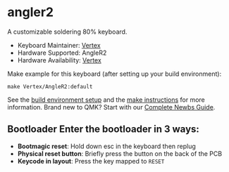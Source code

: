 # angler2
A customizable soldering 80% keyboard.

* Keyboard Maintainer: [Vertex](https://github.com/Vertex-kb)
* Hardware Supported: AngleR2
* Hardware Availability: [Vertex](https://github.com/Vertex-kb)

Make example for this keyboard (after setting up your build environment):

    make Vertex/AngleR2:default

See the [build environment setup](https://docs.qmk.fm/#/getting_started_build_tools) and the [make instructions](https://docs.qmk.fm/#/getting_started_make_guide) for more information. Brand new to QMK? Start with our [Complete Newbs Guide](https://docs.qmk.fm/#/newbs).

## Bootloader Enter the bootloader in 3 ways:
* **Bootmagic reset**: Hold down esc in the keyboard then replug
* **Physical reset button**: Briefly press the button on the back of the PCB
* **Keycode in layout**: Press the key mapped to `RESET`
